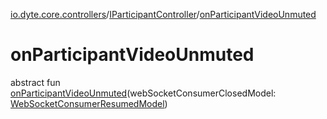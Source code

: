 [io.dyte.core.controllers](../index.md)/[IParticipantController](index.md)/[onParticipantVideoUnmuted](on-participant-video-unmuted.md)

# onParticipantVideoUnmuted


abstract fun [onParticipantVideoUnmuted](on-participant-video-unmuted.md)(webSocketConsumerClosedModel: [WebSocketConsumerResumedModel](../../com.dyte.mobilecorekmm.meeting.events.payloadmodel.inbound/-web-socket-consumer-resumed-model/index.md))
